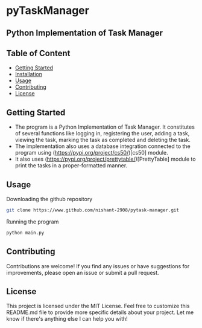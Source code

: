 # pyTaskManager
## Python Implementation of Task Manager

## Table of Content
- [Getting Started](#getting-started)
- [Installation](#installation)
- [Usage](#usage)
- [Contributing](#contributing)
- [License](#license)

## Getting Started
- The program is a Python Implementation of Task Manager. It constitutes of several functions like logging in, registering the user, adding a task, viewing the task, marking the task as completed and deleting the task.
- The implementation also uses a database integration connected to the program using (https://pypi.org/project/cs50/)[cs50] module.
- It also uses (https://pypi.org/project/prettytable/)[PrettyTable] module to print the tasks in a proper-formatted manner.

## Usage
Downloading the github repository

```bash
git clone https://www.github.com/nishant-2908/pytask-manager.git
```

Running the program
```bash
python main.py
```

## Contributing
Contributions are welcome! If you find any issues or have suggestions for improvements, please open an issue or submit a pull request.

## License
This project is licensed under the MIT License.
Feel free to customize this README.md file to provide more specific details about your project.
Let me know if there's anything else I can help you with!